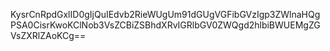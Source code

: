 KysrCnRpdGxlID0gIjQuIEdvb2RieWUgUm91dGUgVGFibGVzIgp3ZWlnaHQgPSA0CisrKwoKClNob3VsZCBiZSBhdXRvIGRlbGV0ZWQgd2hlbiBWUEMgZGVsZXRlZAoKCg==